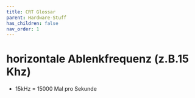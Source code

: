 ```yaml
---
title: CRT Glossar
parent: Hardware-Stuff
has_children: false
nav_order: 1
---
```


# horizontale Ablenkfrequenz (z.B.15 Khz)
- 15kHz = 15000 Mal pro Sekunde
